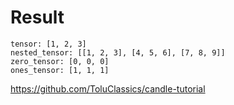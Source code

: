 # Result

```
tensor: [1, 2, 3]
nested_tensor: [[1, 2, 3], [4, 5, 6], [7, 8, 9]]
zero_tensor: [0, 0, 0]
ones_tensor: [1, 1, 1]

```

https://github.com/ToluClassics/candle-tutorial
